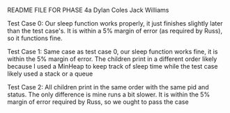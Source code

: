 README FILE FOR PHASE 4a Dylan Coles Jack Williams

Test Case 0: Our sleep function works properly, it just finishes slightly later than the test case's. It is within a 5%
margin of error (as required by Russ), so it functions fine. 

Test Case 1: Same case as test case 0, our sleep function works fine, it is within the 5% margin of error. The children
print in a different order likely because I used a MinHeap to keep track of sleep time while the test case likely used
a stack or a queue

Test Case 2: All children print in the same order with the same pid and status. The only difference is mine runs a bit slower.
It is within the 5% margin of error required by Russ, so we ought to pass the case
